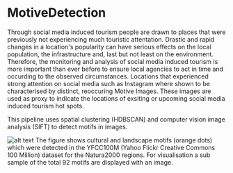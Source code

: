 # MotiveDetection
Through social media induced tourism people are drawn to places that were previously not experiencing much touristic attentation. Drastic and rapid changes in a location's popularity can have serious effects on the local population, the infrastructure and, last but not least on the environment. Therefore, the monitoring and analysis of social media induced tourism is more important than ever before to ensure local agencies to act in time and occurding to the observed circumstances. Locations that experienced strong attention on social media such as Instagram where shown to be characterised by distinct, reoccuring Motive Images. These images are used as proxy to indicate the locations of exsiting or upcoming social media induced tourism hot spots.

This pipeline uses spatial clustering (HDBSCAN) and computer vision image analysis (SIFT) to detect motifs in images. 


![alt text](https://github.com/Bellador/MotiveDetection/blob/master/motif_map_w_legend.png)
The figure shows cultural and landscape motifs (orange dots) which were detected in the YFCC100M (Yahoo Flickr Creative Commons 100 Million) dataset for the Natura2000 regions. For visualisation a sub sample of the total 92 motifs are displayed with an image.
